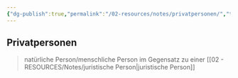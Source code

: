 ```yaml
---
{"dg-publish":true,"permalink":"/02-resources/notes/privatpersonen/","tags":["BWL"],"noteIcon":"","updated":"2025-09-05T10:12:31.328+02:00"}
---
```


## Privatpersonen 
> natürliche Person/menschliche Person im Gegensatz zu einer [[02 - RESOURCES/Notes/juristische Person\|juristische Person]]

